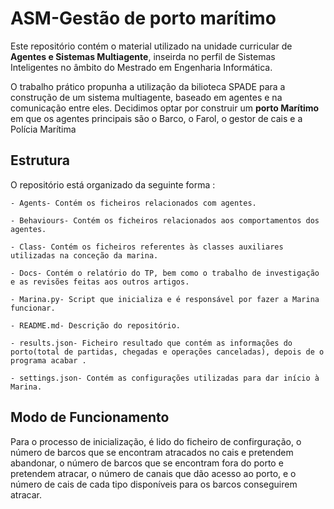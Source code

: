 # ASM-Gestão de porto marítimo

Este repositório contém o material utilizado na unidade curricular de **Agentes e Sistemas Multiagente**, inseirda no perfil de Sistemas Inteligentes no âmbito do Mestrado em Engenharia Informática.

O trabalho prático propunha a utilização da bilioteca SPADE para a construção de um sistema multiagente, baseado em agentes e na comunicação entre eles. Decidimos optar por construir um **porto Marítimo** em que os agentes principais são o Barco, o Farol, o gestor de cais e a Polícia Marítima

## Estrutura
O repositório está organizado da seguinte forma :
```
- Agents- Contém os ficheiros relacionados com agentes.

- Behaviours- Contém os ficheiros relacionados aos comportamentos dos agentes.

- Class- Contém os ficheiros referentes às classes auxiliares utilizadas na conceção da marina.

- Docs- Contém o relatório do TP, bem como o trabalho de investigação e as revisões feitas aos outros artigos.

- Marina.py- Script que inicializa e é responsável por fazer a Marina funcionar.

- README.md- Descrição do repositório.

- results.json- Ficheiro resultado que contém as informações do porto(total de partidas, chegadas e operações canceladas), depois de o programa acabar .

- settings.json- Contém as configurações utilizadas para dar início à Marina.
```
## Modo de Funcionamento

Para o processo de inicialização, é lido do ficheiro de confirguração, o número de barcos que se encontram atracados no cais e pretendem abandonar, o número de barcos que se encontram fora do porto e pretendem atracar, o número de canais que dão acesso ao porto, e o número de cais de cada tipo disponíveis para os barcos conseguirem atracar.

